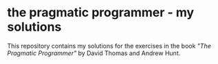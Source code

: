 # the pragmatic programmer - my solutions

This repository contains my solutions for the exercises in the book *"The Pragmatic Programmer"* by David Thomas and Andrew Hunt.